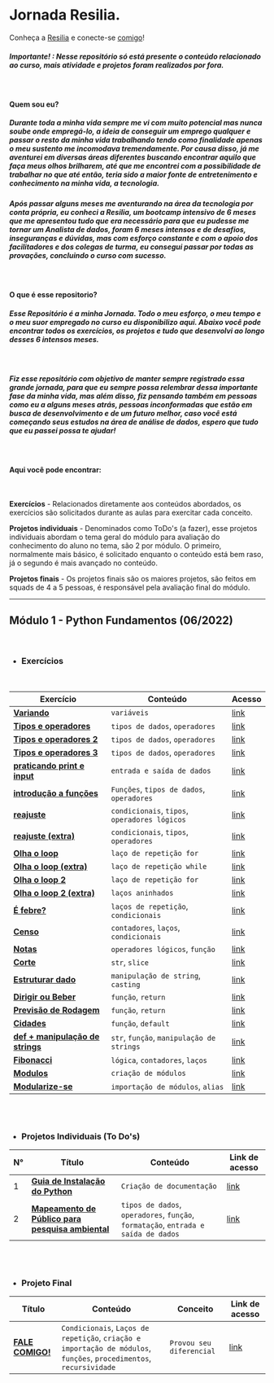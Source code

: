 # Jornada Resilia.

Conheça a [Resilia](https://www.linkedin.com/school/resilia-educacao/) e conecte-se [comigo](https://www.linkedin.com/in/lucascanella-dados/)!

##### Importante! : Nesse repositório só está presente o conteúdo relacionado ao curso, mais atividade e projetos foram realizados por fora.

<br>

#### **Quem sou eu?**

##### Durante toda a minha vida sempre me vi com muito potencial mas nunca soube onde empregá-lo, a ideia de conseguir um emprego qualquer e passar o resto da minha vida trabalhando tendo como finalidade apenas o meu sustento me incomodava tremendamente. Por causa disso, já me aventurei em diversas áreas diferentes buscando encontrar aquilo que faça meus olhos brilharem, até que me encontrei com a possibilidade de trabalhar no que até então, teria sido a maior fonte de entretenimento e conhecimento na minha vida, a **tecnologia**.

##### Após passar alguns meses me aventurando na área da tecnologia por conta própria, eu conheci a Resilia, um bootcamp intensivo de 6 meses que me apresentou tudo que era necessário para que eu pudesse me tornar um Analista de dados, foram 6 meses intensos e de desafios, inseguranças e dúvidas, mas com esforço constante e com o apoio dos facilitadores e dos colegas de turma, eu consegui passar por todas as provações, concluindo o curso com sucesso.
<br>

#### **O que é esse repositorio?**
##### Esse Repositório é a minha **Jornada**. Todo o meu esforço, o meu tempo e o meu suor empregado no curso eu disponibilizo aqui. Abaixo você pode encontrar todos os exercícios, os projetos e tudo que desenvolvi ao longo desses 6 intensos meses.
<br>

##### Fiz esse repositório com objetivo de manter sempre registrado essa grande jornada, para que eu sempre possa relembrar dessa importante fase da minha vida, mas além disso, fiz pensando também em pessoas como eu a alguns meses atrás, pessoas inconformadas que estão em busca de desenvolvimento e de um futuro melhor, caso você está começando seus estudos na área de análise de dados, espero que tudo que eu passei possa te ajudar!

<br>

#### **Aqui você pode encontrar:** 
<br>

 **Exercícios** - Relacionados diretamente aos conteúdos abordados, os exercícios são solicitados durante as aulas para exercitar cada conceito. 

**Projetos individuais** - Denominados como ToDo's (a fazer), esse projetos individuais abordam o tema geral do módulo para avaliação do conhecimento do aluno no tema, são 2 por módulo. O primeiro, normalmente mais básico, é solicitado enquanto o conteúdo está bem raso, já o segundo é mais avançado no conteúdo.  

**Projetos finais** - Os projetos finais são os maiores projetos, são feitos em squads de 4 a 5 pessoas, é responsável pela avaliação final do módulo.


---

## Módulo 1 - Python Fundamentos (06/2022)
<br>


* ### Exercícios

<br>

| Exercício | Conteúdo | Acesso | 
|--|--|--|
| [**Variando**](https://github.com/lucasCanella/jornada-Resilia/blob/main/M%C3%B3dulo%201%20(06-2022)/Exerc%C3%ADcios/Atividade%20-%20variando.py)  | `variáveis` |  [link](https://github.com/lucasCanella/jornada-Resilia/blob/main/M%C3%B3dulo%201%20(06-2022)/Exerc%C3%ADcios/Atividade%20-%20variando.py) |
| [**Tipos e operadores**](https://github.com/lucasCanella/jornada-Resilia/blob/main/M%C3%B3dulo%201%20(06-2022)/Exerc%C3%ADcios/Atividade%20-%20tipos%20e%20operadores1.py) | `tipos de dados`, `operadores` | [link](https://github.com/lucasCanella/jornada-Resilia/blob/main/M%C3%B3dulo%201%20(06-2022)/Exerc%C3%ADcios/Atividade%20-%20tipos%20e%20operadores1.py) | 
| [**Tipos e operadores 2**](https://github.com/lucasCanella/jornada-Resilia/blob/main/M%C3%B3dulo%201%20(06-2022)/Exerc%C3%ADcios/Atividade%20-%20tipos%20e%20operadores2.py)  | `tipos de dados`, `operadores` | [link](https://github.com/lucasCanella/jornada-Resilia/blob/main/M%C3%B3dulo%201%20(06-2022)/Exerc%C3%ADcios/Atividade%20-%20tipos%20e%20operadores2.py) | 
| [**Tipos e operadores 3**](https://github.com/lucasCanella/jornada-Resilia/blob/main/M%C3%B3dulo%201%20(06-2022)/Exerc%C3%ADcios/Atividade%20-%20tipos%20e%20operadores3.py) | `tipos de dados`, `operadores` | [link](https://github.com/lucasCanella/jornada-Resilia/blob/main/M%C3%B3dulo%201%20(06-2022)/Exerc%C3%ADcios/Atividade%20-%20tipos%20e%20operadores3.py) | 
| [**praticando print e input**](https://github.com/lucasCanella/jornada-Resilia/blob/main/M%C3%B3dulo%201%20(06-2022)/Exerc%C3%ADcios/Atividade%20-%20praticando%20print%20e%20input.py)  | `entrada e saída de dados` | [link](https://github.com/lucasCanella/jornada-Resilia/blob/main/M%C3%B3dulo%201%20(06-2022)/Exerc%C3%ADcios/Atividade%20-%20praticando%20print%20e%20input.py) | 
| [**introdução a funções**](https://github.com/lucasCanella/jornada-Resilia/blob/main/M%C3%B3dulo%201%20(06-2022)/Exerc%C3%ADcios/atividade%20-%20introdu%C3%A7%C3%A3o%20a%20fun%C3%A7%C3%B5es.py) | `Funções`, `tipos de dados`, `operadores` | [link](https://github.com/lucasCanella/jornada-Resilia/blob/main/M%C3%B3dulo%201%20(06-2022)/Exerc%C3%ADcios/atividade%20-%20introdu%C3%A7%C3%A3o%20a%20fun%C3%A7%C3%B5es.py) | 
| [**reajuste**](https://github.com/lucasCanella/jornada-Resilia/blob/main/M%C3%B3dulo%201%20(06-2022)/Exerc%C3%ADcios/Atividade%20-%20reajuste.py)  | `condicionais`, `tipos`, `operadores lógicos` | [link](https://github.com/lucasCanella/jornada-Resilia/blob/main/M%C3%B3dulo%201%20(06-2022)/Exerc%C3%ADcios/Atividade%20-%20reajuste.py) | 
| [**reajuste (extra)**](https://github.com/lucasCanella/jornada-Resilia/blob/main/M%C3%B3dulo%201%20(06-2022)/Exerc%C3%ADcios/Atividade%20-%20reajuste%20(extra).py) | `condicionais`, `tipos`, `operadores` | [link](https://github.com/lucasCanella/jornada-Resilia/blob/main/M%C3%B3dulo%201%20(06-2022)/Exerc%C3%ADcios/Atividade%20-%20reajuste%20(extra).py) | 
| [**Olha o loop**](https://github.com/lucasCanella/jornada-Resilia/blob/main/M%C3%B3dulo%201%20(06-2022)/Exerc%C3%ADcios/Olha%20o%20loop%201.py)  | `laço de repetição for` | [link](https://github.com/lucasCanella/jornada-Resilia/blob/main/M%C3%B3dulo%201%20(06-2022)/Exerc%C3%ADcios/Olha%20o%20loop%201.py) | 
| [**Olha o loop  (extra)**](https://github.com/lucasCanella/jornada-Resilia/blob/main/M%C3%B3dulo%201%20(06-2022)/Exerc%C3%ADcios/Olha%20o%20loop%201%20(extra).py) | `laço de repetição while` | [link](https://github.com/lucasCanella/jornada-Resilia/blob/main/M%C3%B3dulo%201%20(06-2022)/Exerc%C3%ADcios/Olha%20o%20loop%201%20(extra).py) | 
| [**Olha o loop 2**](https://github.com/lucasCanella/jornada-Resilia/blob/main/M%C3%B3dulo%201%20(06-2022)/Exerc%C3%ADcios/Olha%20o%20loop%202.py)  | `laço de repetição for` | [link](https://github.com/lucasCanella/jornada-Resilia/blob/main/M%C3%B3dulo%201%20(06-2022)/Exerc%C3%ADcios/Olha%20o%20loop%202.py) | 
| [**Olha o loop 2 (extra)**](https://github.com/lucasCanella/jornada-Resilia/blob/main/M%C3%B3dulo%201%20(06-2022)/Exerc%C3%ADcios/Olha%20o%20loop%202%20(extra).py) | `laços aninhados` | [link](https://github.com/lucasCanella/jornada-Resilia/blob/main/M%C3%B3dulo%201%20(06-2022)/Exerc%C3%ADcios/Olha%20o%20loop%202%20(extra).py) | 
| [**É febre?**](https://github.com/lucasCanella/jornada-Resilia/blob/main/M%C3%B3dulo%201%20(06-2022)/Exerc%C3%ADcios/atividade%20-%20%C3%A9%20febre.py)  | `laços de repetição`, `condicionais` | [link](https://github.com/lucasCanella/jornada-Resilia/blob/main/M%C3%B3dulo%201%20(06-2022)/Exerc%C3%ADcios/atividade%20-%20%C3%A9%20febre.py) | 
| [**Censo**](https://github.com/lucasCanella/jornada-Resilia/blob/main/M%C3%B3dulo%201%20(06-2022)/Exerc%C3%ADcios/atividade%20-%20censo.py) | `contadores`, `laços`, `condicionais` | [link](https://github.com/lucasCanella/jornada-Resilia/blob/main/M%C3%B3dulo%201%20(06-2022)/Exerc%C3%ADcios/atividade%20-%20censo.py) | 
| [**Notas**](https://github.com/lucasCanella/jornada-Resilia/blob/main/M%C3%B3dulo%201%20(06-2022)/Exerc%C3%ADcios/Atividade%20-%20notas.py)  | `operadores lógicos`, `função` | [link](https://github.com/lucasCanella/jornada-Resilia/blob/main/M%C3%B3dulo%201%20(06-2022)/Exerc%C3%ADcios/Atividade%20-%20notas.py) | 
| [**Corte**](https://github.com/lucasCanella/jornada-Resilia/blob/main/M%C3%B3dulo%201%20(06-2022)/Exerc%C3%ADcios/Atividade%20-%20Corte.py) | `str`, `slice` | [link](https://github.com/lucasCanella/jornada-Resilia/blob/main/M%C3%B3dulo%201%20(06-2022)/Exerc%C3%ADcios/Atividade%20-%20Corte.py) | 
| [**Estruturar dado**](https://github.com/lucasCanella/jornada-Resilia/blob/main/M%C3%B3dulo%201%20(06-2022)/Exerc%C3%ADcios/Atividade%20-%20Estruturar%20dado.py)  | `manipulação de string`, `casting`| [link](https://github.com/lucasCanella/jornada-Resilia/blob/main/M%C3%B3dulo%201%20(06-2022)/Exerc%C3%ADcios/Atividade%20-%20Estruturar%20dado.py) | 
| [**Dirigir ou Beber**](https://github.com/lucasCanella/jornada-Resilia/blob/main/M%C3%B3dulo%201%20(06-2022)/Exerc%C3%ADcios/Atividade%20-%20dirigirOuBeber.py) | `função`, `return` | [link](https://github.com/lucasCanella/jornada-Resilia/blob/main/M%C3%B3dulo%201%20(06-2022)/Exerc%C3%ADcios/Atividade%20-%20dirigirOuBeber.py) | 
| [**Previsão de Rodagem**](https://github.com/lucasCanella/jornada-Resilia/blob/main/M%C3%B3dulo%201%20(06-2022)/Exerc%C3%ADcios/Atividade%20-%20previs%C3%A3oRodagem.py)  | `função`, `return` | [link](https://github.com/lucasCanella/jornada-Resilia/blob/main/M%C3%B3dulo%201%20(06-2022)/Exerc%C3%ADcios/Atividade%20-%20previs%C3%A3oRodagem.py) | 
| [**Cidades**](https://github.com/lucasCanella/jornada-Resilia/blob/main/M%C3%B3dulo%201%20(06-2022)/Exerc%C3%ADcios/Atividade%20-%20Cidades.py) | `função`, `default` | [link](https://github.com/lucasCanella/jornada-Resilia/blob/main/M%C3%B3dulo%201%20(06-2022)/Exerc%C3%ADcios/Atividade%20-%20Cidades.py) | 
| [**def + manipulação de strings**](https://github.com/lucasCanella/jornada-Resilia/blob/main/M%C3%B3dulo%201%20(06-2022)/Exerc%C3%ADcios/Atividade%20-%20def%20%2B%20manipula%C3%A7%C3%A3o%20de%20string.py)  | `str`, `função`, `manipulação de strings` | [link](https://github.com/lucasCanella/jornada-Resilia/blob/main/M%C3%B3dulo%201%20(06-2022)/Exerc%C3%ADcios/Atividade%20-%20def%20%2B%20manipula%C3%A7%C3%A3o%20de%20string.py) | 
| [**Fibonacci**](https://github.com/lucasCanella/jornada-Resilia/blob/main/M%C3%B3dulo%201%20(06-2022)/Exerc%C3%ADcios/Atividade%20-%20Fibonacci.py) | `lógica`, `contadores`, `laços` | [link](https://github.com/lucasCanella/jornada-Resilia/blob/main/M%C3%B3dulo%201%20(06-2022)/Exerc%C3%ADcios/Atividade%20-%20Fibonacci.py) | 
| [**Modulos**](https://github.com/lucasCanella/jornada-Resilia/blob/main/M%C3%B3dulo%201%20(06-2022)/Exerc%C3%ADcios/modulos.py)  | `criação de módulos` | [link](https://github.com/lucasCanella/jornada-Resilia/blob/main/M%C3%B3dulo%201%20(06-2022)/Exerc%C3%ADcios/modulos.py) | 
| [**Modularize-se**](https://github.com/lucasCanella/jornada-Resilia/blob/main/M%C3%B3dulo%201%20(06-2022)/Exerc%C3%ADcios/Atividade%20-%20modularize-se.py) | `importação de módulos`, `alias` | [link](https://github.com/lucasCanella/jornada-Resilia/blob/main/M%C3%B3dulo%201%20(06-2022)/Exerc%C3%ADcios/Atividade%20-%20modularize-se.py) | 
<br>

<br>

* ### Projetos Individuais (To Do's)
N° | Título | Conteúdo | Link de acesso |
|--|--|--|--|
1 | [**Guia de Instalação do Python**](https://docs.google.com/document/d/1BmKbzCngVPkX1m1K4GewCHqO_J1ejAkpcDh9z89DVUk/edit?usp=sharing)  | `Criação de documentação` | [link](https://docs.google.com/document/d/1BmKbzCngVPkX1m1K4GewCHqO_J1ejAkpcDh9z89DVUk/edit?usp=sharing) | 
2 | [**Mapeamento de Público para pesquisa ambiental**]()  | `tipos de dados`, `operadores`, `função`, `formatação`, `entrada e saída de dados`  | [link]() | 
<br>

<br>

* ### Projeto Final 
Título | Conteúdo | Conceito | Link de acesso |
|--|--|--|--|
 [**FALE COMIGO!**](https://github.com/lucasCanella/projeto-modulo-1)  | `Condicionais`, `Laços de repetição`, `criação e importação de módulos`, `funções`, `procedimentos`, `recursividade` | `Provou seu diferencial`|[link](https://github.com/lucasCanella/projeto-modulo-1) | 
<br>
